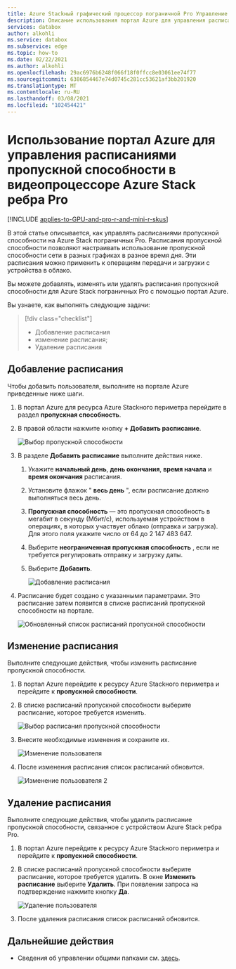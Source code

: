 ```yaml
---
title: Azure Stackный графический процессор пограничной Pro Управление расписаниями пропускной способности | Документация Майкрософт
description: Описание использования портал Azure для управления расписаниями пропускной способности в графическом процессоре Azure Stack.
services: databox
author: alkohli
ms.service: databox
ms.subservice: edge
ms.topic: how-to
ms.date: 02/22/2021
ms.author: alkohli
ms.openlocfilehash: 29ac6976b6248f066f18f0ffcc8e03061ee74f77
ms.sourcegitcommit: 6386854467e74d0745c281cc53621af3bb201920
ms.translationtype: MT
ms.contentlocale: ru-RU
ms.lasthandoff: 03/08/2021
ms.locfileid: "102454421"
---
```

# <a name="use-the-azure-portal-to-manage-bandwidth-schedules-on-your-azure-stack-edge-pro-gpu"></a>Использование портал Azure для управления расписаниями пропускной способности в видеопроцессоре Azure Stack ребра Pro 

[!INCLUDE [applies-to-GPU-and-pro-r-and-mini-r-skus](../../includes/azure-stack-edge-applies-to-gpu-pro-r-mini-r-sku.md)]

В этой статье описывается, как управлять расписаниями пропускной способности на Azure Stack пограничных Pro. Расписания пропускной способности позволяют настраивать использование пропускной способности сети в разных графиках в разное время дня. Эти расписания можно применить к операциям передачи и загрузки с устройства в облако.

Вы можете добавлять, изменять или удалять расписания пропускной способности для Azure Stack пограничных Pro с помощью портал Azure.

Вы узнаете, как выполнять следующие задачи:

> [!div class="checklist"]
> * Добавление расписания
> * изменение расписания;
> * Удаление расписания


## <a name="add-a-schedule"></a>Добавление расписания

Чтобы добавить пользователя, выполните на портале Azure приведенные ниже шаги.

1. В портал Azure для ресурса Azure Stackного периметра перейдите в раздел **пропускная способность**.
2. В правой области нажмите кнопку **+ Добавить расписание**.

    ![Выбор пропускной способности](media/azure-stack-edge-j-series-manage-bandwidth-schedules/add-schedule-1.png)

3. В разделе **Добавить расписание** выполните действия ниже.

   1. Укажите **начальный день**, **день окончания**, **время начала** и **время окончания** расписания.
   2. Установите флажок " **весь день** ", если расписание должно выполняться весь день.
   3. **Пропускная способность** — это пропускная способность в мегабит в секунду (Мбит/с), используемая устройством в операциях, в которых участвует облако (отправка и загрузка). Для этого поля укажите число от 64 до 2 147 483 647.
   4. Выберите **неограниченная пропускная способность** , если не требуется регулировать отправку и загрузку даты.
   5. Выберите **Добавить**.

      ![Добавление расписания](media/azure-stack-edge-j-series-manage-bandwidth-schedules/add-schedule-2.png)

3. Расписание будет создано с указанными параметрами. Это расписание затем появится в списке расписаний пропускной способности на портале.

    ![Обновленный список расписаний пропускной способности](media/azure-stack-edge-j-series-manage-bandwidth-schedules/add-schedule-3.png)

## <a name="edit-schedule"></a>Изменение расписания

Выполните следующие действия, чтобы изменить расписание пропускной способности.

1. В портал Azure перейдите к ресурсу Azure Stackного периметра и перейдите к **пропускной способности**.
2. В списке расписаний пропускной способности выберите расписание, которое требуется изменить.

   ![Выбор расписания пропускной способности](media/azure-stack-edge-j-series-manage-bandwidth-schedules/modify-schedule-1.png)

3. Внесите необходимые изменения и сохраните их.

    ![Изменение пользователя](media/azure-stack-edge-j-series-manage-bandwidth-schedules/modify-schedule-2.png)

4. После изменения расписания список расписаний обновится.

    ![Изменение пользователя 2](media/azure-stack-edge-j-series-manage-bandwidth-schedules/modify-schedule-3.png)


## <a name="delete-a-schedule"></a>Удаление расписания

Выполните следующие действия, чтобы удалить расписание пропускной способности, связанное с устройством Azure Stack ребра Pro.

1. В портал Azure перейдите к ресурсу Azure Stackного периметра и перейдите к **пропускной способности**.  

2. В списке расписаний пропускной способности выберите расписание, которое требуется удалить. В окне **Изменить расписание** выберите **Удалить**. При появлении запроса на подтверждение нажмите кнопку **Да**.

   ![Удаление пользователя](media/azure-stack-edge-j-series-manage-bandwidth-schedules/delete-schedule-2.png)

3. После удаления расписания список расписаний обновится.


## <a name="next-steps"></a>Дальнейшие действия

- Сведения об управлении общими папками см. [здесь](azure-stack-edge-j-series-manage-shares.md).
